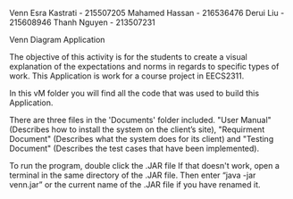 Venn
Esra Kastrati   - 215507205
Mahamed Hassan  - 216536476
Derui Liu       - 215608946
Thanh Nguyen    - 213507231
<p>

Venn Diagram Application 
        
 The objective of this activity is for the students to create a visual explanation of the expectations and norms in regards to specific types of work. This Application is work for a course project in EECS2311. 
 
 In this vM folder you will find all the code that was used to build this Application.
 
 There are three files in the 'Documents' folder included. "User Manual" (Describes how to install the system on the client’s site), "Requirment Document" (Describes what the system does for its client) and "Testing Document" (Describes the test cases that have been implemented). <p>
         
   To run the program, double click the .JAR file  If that doesn't work, open a terminal in the
same directory of the .JAR file. Then enter “java -jar venn.jar” or the current name of the
.JAR file if you have renamed it.            
                
                


        











